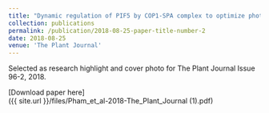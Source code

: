 ```yaml
---
title: "Dynamic regulation of PIF5 by COP1‐SPA complex to optimize photomorphogenesis in Arabidopsis"
collection: publications
permalink: /publication/2018-08-25-paper-title-number-2
date: 2018-08-25
venue: 'The Plant Journal'
---
```

Selected as research highlight and cover photo for The Plant Journal Issue 96-2, 2018. 

[Download paper here]  
({{ site.url }}/files/Pham_et_al-2018-The_Plant_Journal (1).pdf) 


